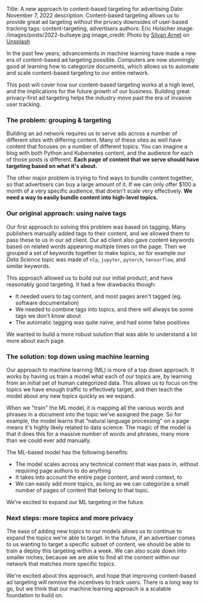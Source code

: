 Title: A new approach to content-based targeting for advertising
Date: November 7, 2022
description: Content-based targeting allows us to provide great ad targeting without the privacy downsides of user-based tracking
tags: content-targeting, advertisers
authors: Eric Holscher 
image: /images/posts/2022-bullseye.jpg
image_credit: <span>Photo by <a href="https://unsplash.com/@silvanarnet?utm_source=unsplash&utm_medium=referral&utm_content=creditCopyText">Silvan Arnet</a> on <a href="https://unsplash.com/s/photos/bullseye?utm_source=unsplash&utm_medium=referral&utm_content=creditCopyText">Unsplash</a></span>

In the past few years,
advancements in machine learning have made a new era of content-based ad targeting possible.
Computers are now stunningly good at learning how to categorize documents,
which allows us to automate and scale content-based targeting to our entire network.

This post will cover how our content-based targeting works at a high level,
and the implications for the future growth of our business.
Building great privacy-first ad targeting helps the industry move past the era of invasive user tracking.

### The problem: grouping & targeting

Building an ad network requires us to serve ads across a number of different sites with differing content.
Many of these sites as well have content that focuses on a number of different topics.
You can imagine a blog with both Python and Kubernetes content,
and the audience for each of those posts is different.
**Each page of content that we serve should have targeting based on what it's about.**

The other major problem is trying to find ways to bundle content together,
so that advertisers can buy a large amount of it.
If we can only offer $100 a month of a very specific audience,
that doesn't scale very effectively.
**We need a way to easily bundle content into high-level topics.**

### Our original approach: using naive tags

Our first approach to solving this problem was based on tagging.
Many publishers manually added tags to their content,
and we allowed them to pass these to us in our ad client.
Our ad client also gave content keywords based on related words appearing multiple times on the page.
Then we grouped a set of keywords together to make topics,
so for example our *Data Science* topic was made of `nlp`, `jupyter`, `pytorch`, `tensorflow`, and similar keywords.

This approach allowed us to build out our initial product,
and have reasonably good targeting.
It had a few drawbacks though:

* It needed users to tag content, and most pages aren't tagged (eg. software documentation)
* We needed to combine tags into topics, and there will always be some tags we don't know about
* The automatic tagging was quite naive, and had some false positives

We wanted to build a more robust solution that was able to understand a lot more about each page.

### The solution: top down using machine learning

Our approach to machine learning (ML) is more of a top down approach.
It works by having us train a model what each of our topics are,
by learning from an initial set of human categorized data.
This allows us to focus on the topics we have enough traffic to effectively target,
and then teach the model about any new topics quickly as we expand.

When we "train" the ML model,
it is mapping all the various words and phrases in a document into the topic we've assigned the page.
So for example,
the model learns that "natural language processing" on a page means it's highly likely related to data science.
The magic of the model is that it does this for a massive number of words and phrases,
many more than we could ever add manually.

The ML-based model has the following benefits:

* The model scales across any technical content that was pass in, without requiring page authors to do anything
* It takes into account the entire page content, and word context, to 
* We can easily add more topics, as long as we can categorize a small number of pages of content that belong to that topic.

We're excited to expand our ML targeting in the future.

### Next steps: more topics and more privacy

The ease of adding new topics to our models allows us to continue to expand the topics we're able to target.
In the future,
if an advertiser comes to us wanting to target a specific subset of content,
we should be able to train a deploy this targeting within a week.
We can also scale down into smaller niches,
because we are able to find all the content within our network that matches more specific topics.

We're excited about this approach,
and hope that improving content-based ad targeting will remove the incentives to track users.
There is a long way to go,
but we think that our machine learning approach is a scalable foundation to build on.
